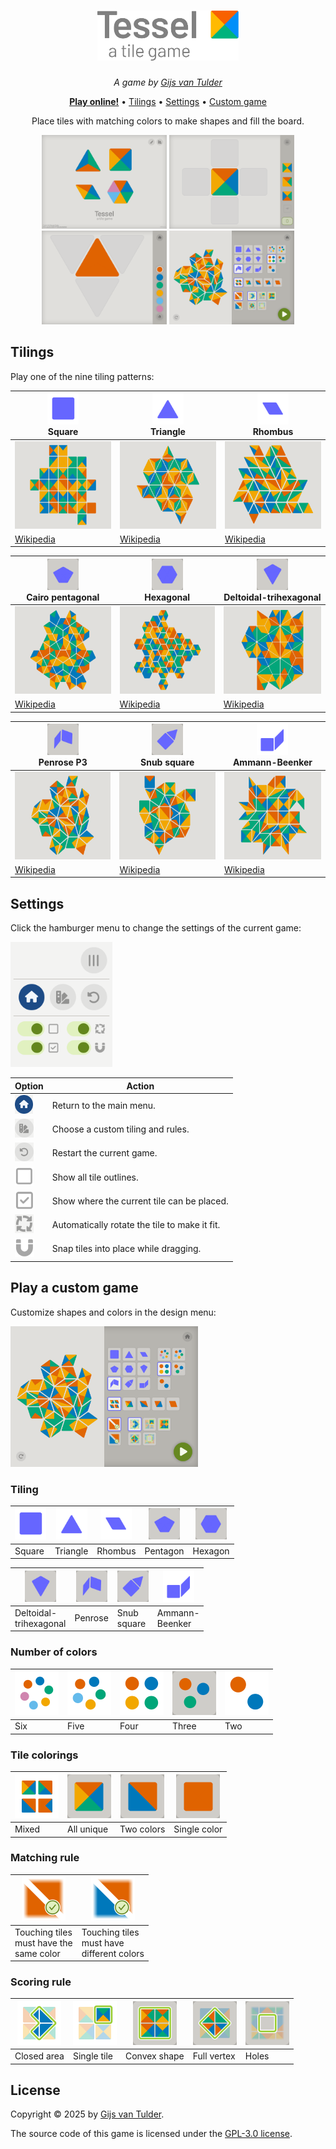 <div align="center">
<h1><a href="https://tessel.vantulder.net/"><img src="logo/logo-with-tile.png" height="80" alt="Tessel – A tile game"/></a></h1>

_A game by <a href="https://www.vantulder.net/">Gijs van Tulder</a>_

**[Play online!]** • [Tilings] • [Settings] • [Custom game]

[Play online!]: https://tessel.vantulder.net/
[Tilings]: #tilings
[Settings]: #settings
[Custom game]: #play-a-custom-game

Place tiles with matching colors to make shapes and fill the board.

<img src="screenshots/wide-main-menu.png" width="200"/> <img src="screenshots/wide-square.png" width="200"/> <img src="screenshots/wide-paint-triangle.png" width="200"/> <img src="screenshots/wide-setup.png" width="200"/>

</div>

## Tilings

Play one of the nine tiling patterns:

| <img src="docs/images/setup-option-square.png" height="50"><br/>Square | <img src="docs/images/setup-option-triangle.png" height="50"><br/>Triangle | <img src="docs/images/setup-option-rhombus.png" height="50"><br/>Rhombus |
| ---------------------------------------------------------------------- | -------------------------------------------------------------------------- | ------------------------------------------------------------------------ |
| <img src="docs/images/example-square-grid.png" height="140">           | <img src="docs/images/example-triangle-grid.png" height="140">             | <img src="docs/images/example-rhombus-grid.png" height="140">            |
| [Wikipedia](https://en.wikipedia.org/wiki/Square_tiling)               | [Wikipedia](https://en.wikipedia.org/wiki/Triangular_tiling)               | [Wikipedia](https://en.wikipedia.org/wiki/Rhombille_tiling)              |

| <img src="docs/images/setup-option-pentagon.png" height="50"><br/>Cairo pentagonal | <img src="docs/images/setup-option-hexagon.png" height="50"><br/>Hexagonal | <img src="docs/images/setup-option-deltotrihex.png" height="50"> <br/> Deltoidal-trihexagonal      |
| ---------------------------------------------------------------------------------- | -------------------------------------------------------------------------- | -------------------------------------------------------------------------------------------------- |
| <img src="docs/images/example-pentagon-grid.png" height="140">                     | <img src="docs/images/example-hexagon-grid.png" height="140">              | <img src="docs/images/example-deltotrihex-grid.png" height="140">                                  |
| [Wikipedia](https://en.wikipedia.org/wiki/Cairo_pentagonal_tiling)                 | [Wikipedia](https://en.wikipedia.org/wiki/Hexagonal_tiling)                | [Wikipedia](https://en.wikipedia.org/wiki/Rhombitrihexagonal_tiling#Deltoidal_trihexagonal_tiling) |

| <img src="docs/images/setup-option-penrose.png" height="50"> <br/>Penrose P3    | <img src="docs/images/setup-option-snubsquare.png" height="50"> <br/>Snub square | <img src="docs/images/setup-option-ammannbeenker.png" height="50"> <br/> Ammann-Beenker |
| ------------------------------------------------------------------------------- | -------------------------------------------------------------------------------- | --------------------------------------------------------------------------------------- |
| <img src="docs/images/example-penrose-grid.png" height="140">                   | <img src="docs/images/example-snubsquare-grid.png" height="140">                 | <img src="docs/images/example-ammannbeenker-grid.png" height="140">                     |
| [Wikipedia](<https://en.wikipedia.org/wiki/Penrose_tiling#Rhombus_tiling_(P3)>) | [Wikipedia](https://en.wikipedia.org/wiki/Snub_square_tiling)                    | [Wikipedia](https://en.wikipedia.org/wiki/Ammann%E2%80%93Beenker_tiling)                |

## Settings

Click the hamburger menu to change the settings of the current game:

<img src="docs/images/settings-full-menu.png" height="200"/>

| Option                                                               | Action                                        |
| -------------------------------------------------------------------- | --------------------------------------------- |
| <img src="docs/images/settings-backtomenu.png" height="30"/>         | Return to the main menu.                      |
| <img src="docs/images/settings-setup.png" height="30"/>              | Choose a custom tiling and rules.             |
| <img src="docs/images/settings-restart.png" height="30"/>            | Restart the current game.                     |
| <img src="docs/images/settings-toggle-placeholder.png" height="30"/> | Show all tile outlines.                       |
| <img src="docs/images/settings-toggle-check.png" height="30"/>       | Show where the current tile can be placed.    |
| <img src="docs/images/settings-toggle-autorotate.png" height="30"/>  | Automatically rotate the tile to make it fit. |
| <img src="docs/images/settings-toggle-snap.png" height="30"/>        | Snap tiles into place while dragging.         |

## Play a custom game

Customize shapes and colors in the design menu:

<img src="screenshots/wide-setup.png" width="300"/>

### Tiling

| <img src="docs/images/setup-option-square.png" height="50"> | <img src="docs/images/setup-option-triangle.png" height="50"> | <img src="docs/images/setup-option-rhombus.png" height="50"> | <img src="docs/images/setup-option-pentagon.png" height="50"> | <img src="docs/images/setup-option-hexagon.png" height="50"> |
| ----------------------------------------------------------- | ------------------------------------------------------------- | ------------------------------------------------------------ | ------------------------------------------------------------- | ------------------------------------------------------------ |
| Square                                                      | Triangle                                                      | Rhombus                                                      | Pentagon                                                      | Hexagon                                                      |

| <img src="docs/images/setup-option-deltotrihex.png" height="50"> | <img src="docs/images/setup-option-penrose.png" height="50"> | <img src="docs/images/setup-option-snubsquare.png" height="50"> | <img src="docs/images/setup-option-ammannbeenker.png" height="50"> |
| ---------------------------------------------------------------- | ------------------------------------------------------------ | --------------------------------------------------------------- | ------------------------------------------------------------------ |
| Deltoidal-<br/>trihexagonal                                      | Penrose                                                      | Snub<br/>square                                                 | Ammann-<br/>Beenker                                                |

### Number of colors

| <img src="docs/images/setup-option-six-colors.png" height="70"> | <img src="docs/images/setup-option-five-colors.png" height="70"> | <img src="docs/images/setup-option-four-colors.png" height="70"> | <img src="docs/images/setup-option-three-colors.png" height="70"> | <img src="docs/images/setup-option-two-colors.png" height="70"> |
| --------------------------------------------------------------- | ---------------------------------------------------------------- | ---------------------------------------------------------------- | ----------------------------------------------------------------- | --------------------------------------------------------------- |
| Six                                                             | Five                                                             | Four                                                             | Three                                                             | Two                                                             |

### Tile colorings

| <img src="docs/images/setup-option-tile-color-all.png" height="70"> | <img src="docs/images/setup-option-tile-color-unique.png" height="70"> | <img src="docs/images/setup-option-tile-color-two.png" height="70"> | <img src="docs/images/setup-option-tile-color-single.png" height="70"> |
| ------------------------------------------------------------------- | ---------------------------------------------------------------------- | ------------------------------------------------------------------- | ---------------------------------------------------------------------- |
| Mixed                                                               | All unique                                                             | Two colors                                                          | Single color                                                           |

### Matching rule

| <img src="docs/images/setup-option-rule-same-color.png" height="70"> | <img src="docs/images/setup-option-rule-different-color.png" height="70"> |
| -------------------------------------------------------------------- | ------------------------------------------------------------------------- |
| Touching tiles<br/>must have the <br/>same color                     | Touching tiles <br/>must have <br/>different colors                       |

### Scoring rule

| <img src="docs/images/setup-option-score-connected.png" height="70"> | <img src="docs/images/setup-option-score-single-tile.png" height="70"> | <img src="docs/images/setup-option-score-convex-shape.png" height="70"> | <img src="docs/images/setup-option-score-full-vertex.png" height="70"> | <img src="docs/images/setup-option-score-holes.png" height="70"> |
| -------------------------------------------------------------------- | ---------------------------------------------------------------------- | ----------------------------------------------------------------------- | ---------------------------------------------------------------------- | ---------------------------------------------------------------- |
| Closed area                                                          | Single tile                                                            | Convex shape                                                            | Full vertex                                                            | Holes                                                            |

## License

Copyright © 2025 by [Gijs van Tulder](https://www.vantulder.net/).

The source code of this game is licensed under the [GPL-3.0 license](LICENSE.md).
